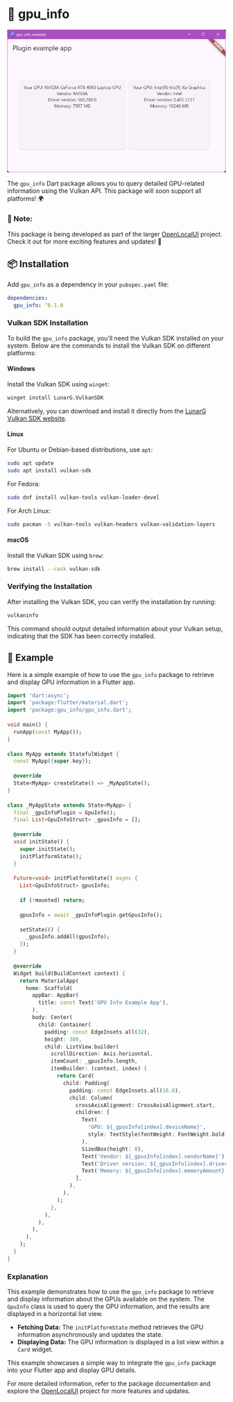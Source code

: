 # 🚀 gpu_info

![Screenshot](https://raw.githubusercontent.com/WilliamKarolDiCioccio/gpu_info/refs/heads/main/.github/images/screenshot.png)

The `gpu_info` Dart package allows you to query detailed GPU-related information using the Vulkan API. This package will soon support all platforms! 🌍

### 📢 Note:
This package is being developed as part of the larger [OpenLocalUI](https://github.com/WilliamKarolDiCioccio/open_local_ui) project. Check it out for more exciting features and updates! 🌟

## 📦 Installation

Add `gpu_info` as a dependency in your `pubspec.yaml` file:

```yaml
dependencies:
  gpu_info: ^0.1.0
```

### Vulkan SDK Installation

To build the `gpu_info` package, you'll need the Vulkan SDK installed on your system. Below are the commands to install the Vulkan SDK on different platforms:

#### **Windows**

Install the Vulkan SDK using `winget`:

```sh
winget install LunarG.VulkanSDK
```

Alternatively, you can download and install it directly from the [LunarG Vulkan SDK website](https://vulkan.lunarg.com/sdk/home).

#### **Linux**

For Ubuntu or Debian-based distributions, use `apt`:

```sh
sudo apt update
sudo apt install vulkan-sdk
```

For Fedora:

```sh
sudo dnf install vulkan-tools vulkan-loader-devel
```

For Arch Linux:

```sh
sudo pacman -S vulkan-tools vulkan-headers vulkan-validation-layers
```

#### **macOS**

Install the Vulkan SDK using `brew`:

```sh
brew install --cask vulkan-sdk
```

### Verifying the Installation

After installing the Vulkan SDK, you can verify the installation by running:

```sh
vulkaninfo
```

This command should output detailed information about your Vulkan setup, indicating that the SDK has been correctly installed.

## 🚀 Example

Here is a simple example of how to use the `gpu_info` package to retrieve and display GPU information in a Flutter app.

```dart
import 'dart:async';
import 'package:flutter/material.dart';
import 'package:gpu_info/gpu_info.dart';

void main() {
  runApp(const MyApp());
}

class MyApp extends StatefulWidget {
  const MyApp({super.key});

  @override
  State<MyApp> createState() => _MyAppState();
}

class _MyAppState extends State<MyApp> {
  final _gpuInfoPlugin = GpuInfo();
  final List<GpuInfoStruct> _gpusInfo = [];

  @override
  void initState() {
    super.initState();
    initPlatformState();
  }

  Future<void> initPlatformState() async {
    List<GpuInfoStruct> gpusInfo;

    if (!mounted) return;

    gpusInfo = await _gpuInfoPlugin.getGpusInfo();

    setState(() {
      _gpusInfo.addAll(gpusInfo);
    });
  }

  @override
  Widget build(BuildContext context) {
    return MaterialApp(
      home: Scaffold(
        appBar: AppBar(
          title: const Text('GPU Info Example App'),
        ),
        body: Center(
          child: Container(
            padding: const EdgeInsets.all(32),
            height: 300,
            child: ListView.builder(
              scrollDirection: Axis.horizontal,
              itemCount: _gpusInfo.length,
              itemBuilder: (context, index) {
                return Card(
                  child: Padding(
                    padding: const EdgeInsets.all(16.0),
                    child: Column(
                      crossAxisAlignment: CrossAxisAlignment.start,
                      children: [
                        Text(
                          'GPU: ${_gpusInfo[index].deviceName}',
                          style: TextStyle(fontWeight: FontWeight.bold),
                        ),
                        SizedBox(height: 8),
                        Text('Vendor: ${_gpusInfo[index].vendorName}'),
                        Text('Driver version: ${_gpusInfo[index].driverVersion}'),
                        Text('Memory: ${_gpusInfo[index].memoryAmount} MB'),
                      ],
                    ),
                  ),
                );
              },
            ),
          ),
        ),
      ),
    );
  }
}
```

### Explanation

This example demonstrates how to use the `gpu_info` package to retrieve and display information about the GPUs available on the system. The `GpuInfo` class is used to query the GPU information, and the results are displayed in a horizontal list view.

- **Fetching Data:** The `initPlatformState` method retrieves the GPU information asynchronously and updates the state.
- **Displaying Data:** The GPU information is displayed in a list view within a `Card` widget.

This example showcases a simple way to integrate the `gpu_info` package into your Flutter app and display GPU details.

For more detailed information, refer to the package documentation and explore the [OpenLocalUI](https://github.com/WilliamKarolDiCioccio/open_local_ui) project for more features and updates.
